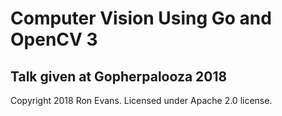 # Computer Vision Using Go and OpenCV 3

## Talk given at Gopherpalooza 2018

Copyright 2018 Ron Evans. Licensed under Apache 2.0 license.
